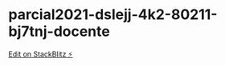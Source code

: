 # parcial2021-dslejj-4k2-80211-bj7tnj-docente

[Edit on StackBlitz ⚡️](https://stackblitz.com/edit/parcial2021-dslejj-4k2-80211-bj7tnj-docente)